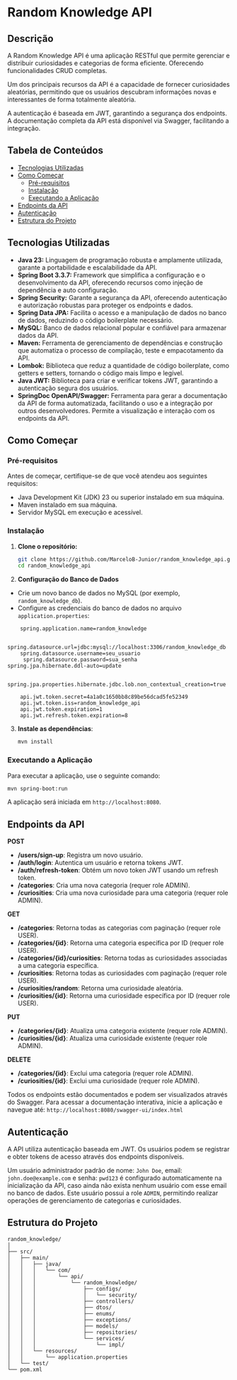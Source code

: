 # Random Knowledge API

## Descrição

A Random Knowledge API é uma aplicação RESTful que permite gerenciar e distribuir curiosidades e categorias de forma eficiente. Oferecendo funcionalidades CRUD completas.

Um dos principais recursos da API é a capacidade de fornecer curiosidades aleatórias, permitindo que os usuários descubram informações novas e interessantes de forma totalmente aleatória.

A autenticação é baseada em JWT, garantindo a segurança dos endpoints. A documentação completa da API está disponível via Swagger, facilitando a integração.

## Tabela de Conteúdos

-  [Tecnologias Utilizadas](#tecnologias-utilizadas)
- [Como Começar](#como-começar)
  - [Pré-requisitos](#pré-requisitos)
  - [Instalação](#instalação)
  - [Executando a Aplicação](#executando-a-aplicação)
-  [Endpoints da API](#endpoints-da-api)
-  [Autenticação](#autenticação)
-  [Estrutura do Projeto](#estrutura-do-projeto)

## Tecnologias Utilizadas
-   **Java 23:** Linguagem de programação robusta e amplamente utilizada, garante a portabilidade e escalabilidade da API.
-   **Spring Boot 3.3.7:** Framework que simplifica a configuração e o desenvolvimento da API, oferecendo recursos como injeção de dependência e auto configuração.
-   **Spring Security:** Garante a segurança da API, oferecendo autenticação e autorização robustas para proteger os endpoints e dados.
-   **Spring Data JPA:** Facilita o acesso e a manipulação de dados no banco de dados, reduzindo o código boilerplate necessário.
-   **MySQL:** Banco de dados relacional popular e confiável para armazenar dados da API.
-   **Maven:** Ferramenta de gerenciamento de dependências e construção que automatiza o processo de compilação, teste e empacotamento da API.
-   **Lombok:** Biblioteca que reduz a quantidade de código boilerplate, como getters e setters, tornando o código mais limpo e legível.
-   **Java JWT:** Biblioteca para criar e verificar tokens JWT, garantindo a autenticação segura dos usuários.
-  **SpringDoc OpenAPI/Swagger:** Ferramenta para gerar a documentação da API de forma automatizada, facilitando o uso e a integração por outros desenvolvedores. Permite a visualização e interação com os endpoints da API.

## Como Começar

### Pré-requisitos

Antes de começar, certifique-se de que você atendeu aos seguintes requisitos:

- Java Development Kit (JDK) 23 ou superior instalado em sua máquina.
- Maven instalado em sua máquina.
- Servidor MySQL em execução e acessível.

### Instalação

1. **Clone o repositório:**
   ```bash
   git clone https://github.com/MarceloB-Junior/random_knowledge_api.git
   cd random_knowledge_api
   ```

2. **Configuração do Banco de Dados**
-  Crie um novo banco de dados no MySQL (por exemplo, `random_knowledge_db`).
- Configure as credenciais do banco de dados no arquivo `application.properties`:

```properties
    spring.application.name=random_knowledge

    spring.datasource.url=jdbc:mysql://localhost:3306/random_knowledge_db
    spring.datasource.username=seu_usuario
     spring.datasource.password=sua_senha
spring.jpa.hibernate.ddl-auto=update

    spring.jpa.properties.hibernate.jdbc.lob.non_contextual_creation=true

    api.jwt.token.secret=4a1a0c1650bb8c89be56dcad5fe52349
    api.jwt.token.iss=random_knowledge_api
    api.jwt.token.expiration=1
    api.jwt.refresh.token.expiration=8
```
3. **Instale as dependências**:
   ```bash
   mvn install
   ```

### Executando a Aplicação

Para executar a aplicação, use o seguinte comando:

```bash
mvn spring-boot:run
```

A aplicação será iniciada em `http://localhost:8080`.


## Endpoints da API

**POST**

*   **/users/sign-up**: Registra um novo usuário.
*   **/auth/login**: Autentica um usuário e retorna tokens JWT.
*   **/auth/refresh-token**: Obtém um novo token JWT usando um refresh token.
*   **/categories**: Cria uma nova categoria (requer role ADMIN).
*   **/curiosities**: Cria uma nova curiosidade para uma categoria (requer role ADMIN).

**GET**

*   **/categories**: Retorna todas as categorias com paginação (requer role USER).
*   **/categories/{id}**: Retorna uma categoria específica por ID (requer role USER).
*   **/categories/{id}/curiosities**: Retorna todas as curiosidades associadas a uma categoria específica.
*   **/curiosities**: Retorna todas as curiosidades com paginação (requer role USER).
*   **/curiosities/random**: Retorna uma curiosidade aleatória.
*   **/curiosities/{id}**: Retorna uma curiosidade específica por ID (requer role USER).

**PUT**

*   **/categories/{id}**: Atualiza uma categoria existente (requer role ADMIN).
*   **/curiosities/{id}**: Atualiza uma curiosidade existente (requer role ADMIN).

**DELETE**

*   **/categories/{id}**: Exclui uma categoria (requer role ADMIN).
*   **/curiosities/{id}**: Exclui uma curiosidade (requer role ADMIN).

Todos os endpoints estão documentados e podem ser visualizados através do Swagger. Para acessar a documentação interativa, inicie a aplicação e navegue até: `http://localhost:8080/swagger-ui/index.html`

## Autenticação

A API utiliza autenticação baseada em JWT. Os usuários podem se registrar e obter tokens de acesso através dos endpoints disponíveis.

Um usuário administrador padrão de nome: `John Doe`, email: `john.doe@example.com` e senha: `pwd123` é configurado automaticamente na inicialização da API, caso ainda não exista nenhum usuário com esse email no banco de dados. Este usuário possui a role `ADMIN`, permitindo realizar operações de gerenciamento de categorias e curiosidades.

## Estrutura do Projeto

```
random_knowledge/
│
├── src/
│   ├── main/
│   │   ├── java/
│   │   │   └── com/
│   │   │       └── api/
│   │   │           └── random_knowledge/
│   │   │               ├── configs/
│   │   │               │   └── security/
│   │   │               ├── controllers/
│   │   │               ├── dtos/
│   │   │               ├── enums/
│   │   │               ├── exceptions/          
│   │   │               ├── models/
│   │   │               ├── repositories/
│   │   │               └── services/
│   │   │                   └── impl/
│   │   └── resources/
│   │       └── application.properties
│   └── test/
└── pom.xml
```

